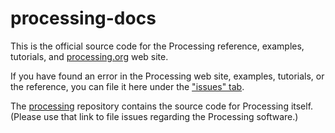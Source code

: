 processing-docs
==========

This is the official source code for the Processing reference, examples, tutorials, and [processing.org](http://processing.org) web site.

If you have found an error in the Processing web site, examples, tutorials, or the reference, you can file it here under the ["issues" tab](https://github.com/processing/processing-docs/issues).

The [processing](https://github.com/processing/processing) repository contains the source code for Processing itself. (Please use that link to file issues regarding the Processing software.)

<!-- Thanks Ben, Casey, and all the contributors for all things Processing! -->
